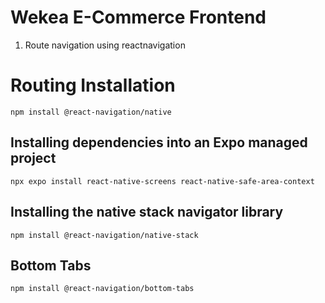 # Wekea E-Commerce Frontend

1. Route navigation using reactnavigation

#  Routing Installation

```
npm install @react-navigation/native
```

## Installing dependencies into an Expo managed project
```
npx expo install react-native-screens react-native-safe-area-context
```

## Installing the native stack navigator library
```
npm install @react-navigation/native-stack
```

## Bottom Tabs
```
npm install @react-navigation/bottom-tabs
```